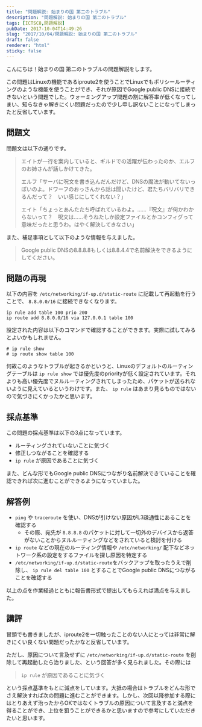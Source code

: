 ```yaml
---
title: "問題解説: 始まりの国 第二のトラブル"
description: "問題解説: 始まりの国 第二のトラブル"
tags: [ICTSC8,問題解説]
pubDate: 2017-10-04T14:49:26
slug: "2017/10/04/問題解説: 始まりの国 第二のトラブル"
draft: false
renderer: "html"
sticky: false
---
```


<p>こんにちは！始まりの国 第二のトラブルの問題解説をします。</p>
<p>この問題はLinuxの機能であるiproute2を使うことでLinuxでもポリシールーティングのような機能を使うことができ、それが原因でGoogle public DNSに接続できないという問題でした。ウォーミングアップ問題の割に解答率が低くなってしまい、知らなきゃ解きにくい問題だったので少し申し訳ないことになってしまったと反省しています。</p>
<h2>問題文</h2>
<p>問題文は以下の通りです。</p>
<blockquote><p>
  エイトが一行を案内していると、ギルドでの活躍が伝わったのか、エルフのお姉さんが話しかけてきた。</p>
<p>  エルフ「サーバに呪文を書き込んだんだけど、DNSの魔法が動いてないっぽいのよ。ドワーフのおっさんから話は聞いたけど、君たちバリバリできるんだって？　いい感じにしてくれない？」</p>
<p>  エイト「ちょっとあんたたち呼ばれているわよ。……『呪文』が何かわからないって？　呪文は……そうねたしか設定ファイルとかコンフィグって意味だったと思うわ。はやく解決してきなさい」
</p></blockquote>
<p>また、補足事項として以下のような情報を与えました。</p>
<blockquote><p>
  Google public DNSの8.8.8.8もしくは8.8.4.4で名前解決をできるようにしてください。
</p></blockquote>
<h2>問題の再現</h2>
<p>以下の内容を <code>/etc/networking/if-up.d/static-route</code> に記載して再起動を行うことで、 <code>8.8.0.0/16</code> に接続できなくなります。</p>
<pre><code>ip rule add table 100 prio 200
ip route add 8.8.0.0/16 via 127.0.0.1 table 100</code></pre>
<p>設定された内容は以下のコマンドで確認することができます。実際に試してみるとよいかもしれません。</p>
<pre><code># ip rule show
# ip route show table 100</code></pre>
<p>何故このようなトラブルが起きるかというと、Linuxのデフォルトのルーティングテーブルは <code>ip rule show</code> では優先度のpriorityが低く設定されています。それよりも高い優先度でヌルルーティングされてしまったため、パケットが送られないように見えているというわけです。また、 <code>ip rule</code> はあまり見るものではないので気づきにくかったかと思います。</p>
<h2>採点基準</h2>
<p>この問題の採点基準は以下の3点になっています。</p>
<ul>
<li>ルーティングされていないことに気づく</li>
<li>修正しつながることを確認する</li>
<li><code>ip rule</code> が原因であることに気づく</li>
</ul>
<p>また、どんな形でもGoogle public DNSにつながり名前解決できていることを確認できれば次に進むことができるようになっていました。</p>
<h2>解答例</h2>
<ul>
<li><code>ping</code> や <code>traceroute</code> を使い、DNSが引けない原因がL3疎通性にあることを確認する
<ul>
<li>その際、宛先が <code>8.8.8.8</code> のパケットに対して一切外のデバイスから返答がないことからヌルルーティングなどをされていると検討を付ける</li>
</ul>
</li>
<li><code>ip route</code> などの現在のルーティング情報や <code>/etc/networking/</code> 配下などネットワーク系の設定をするファイルを探し原因を特定する</li>
<li><code>/etc/networking/if-up.d/static-route</code>をバックアップを取ったうえで削除し、 <code>ip rule del table 100</code> とすることでGoogle public DNSにつながることを確認する</li>
</ul>
<p>以上の点を作業経過とともに報告書形式で提出してもらえれば満点を与えました。</p>
<h2>講評</h2>
<p>冒頭でも書きましたが、iproute2を一切触ったことのない人にとっては非常に解きにくい良くない問題だったかなと反省しています。</p>
<p>ただし、原因について言及せずに <code>/etc/networking/if-up.d/static-route</code> を削除して再起動したら治りました、という回答が多く見られました。その際には</p>
<blockquote><p>
  <code>ip rule</code> が原因であることに気づく
</p></blockquote>
<p>という採点基準をもとに減点をしています。大抵の場合はトラブルをどんな形でさえ解決すれば次の問題に進むことができます。しかし、次回以降参加する際にはとりあえず治ったからOKではなくトラブルの原因について言及すると満点を得ることができ、上位を狙うことができるかと思いますので参考にしていただきたいと思います。</p>

